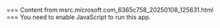 === Content from msrc.microsoft.com_6365c758_20250108_125631.html ===
You need to enable JavaScript to run this app.
